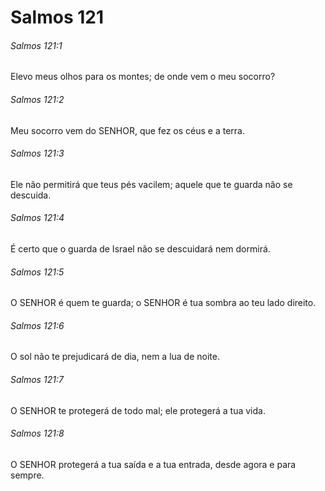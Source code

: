 # Salmos 121

###### Salmos 121:1

Elevo meus olhos para os montes; de onde vem o meu socorro?

###### Salmos 121:2

Meu socorro vem do SENHOR, que fez os céus e a terra.

###### Salmos 121:3

Ele não permitirá que teus pés vacilem; aquele que te guarda não se descuida.

###### Salmos 121:4

É certo que o guarda de Israel não se descuidará nem dormirá.

###### Salmos 121:5

O SENHOR é quem te guarda; o SENHOR é tua sombra ao teu lado direito.

###### Salmos 121:6

O sol não te prejudicará de dia, nem a lua de noite.

###### Salmos 121:7

O SENHOR te protegerá de todo mal; ele protegerá a tua vida.

###### Salmos 121:8

O SENHOR protegerá a tua saída e a tua entrada, desde agora e para sempre.

